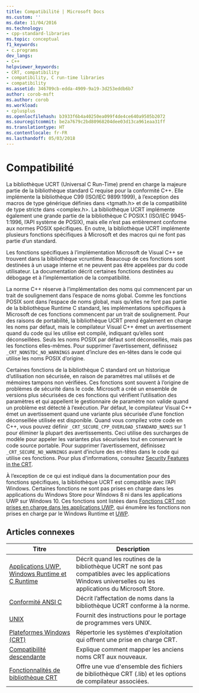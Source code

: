 ```yaml
---
title: Compatibilité | Microsoft Docs
ms.custom: ''
ms.date: 11/04/2016
ms.technology:
- cpp-standard-libraries
ms.topic: conceptual
f1_keywords:
- c.programs
dev_langs:
- C++
helpviewer_keywords:
- CRT, compatibility
- compatibility, C run-time libraries
- compatibility
ms.assetid: 346709cb-edda-4909-9a19-3d253eddb6b7
author: corob-msft
ms.author: corob
ms.workload:
- cplusplus
ms.openlocfilehash: b3933f6b4a40250ea099f4de4ce640a9505b2072
ms.sourcegitcommit: be2a7679c2bd80968204dee03d13ca961eaa31ff
ms.translationtype: HT
ms.contentlocale: fr-FR
ms.lasthandoff: 05/03/2018
---
```

# <a name="compatibility"></a>Compatibilité
La bibliothèque UCRT (Universal C Run-Time) prend en charge la majeure partie de la bibliothèque standard C requise pour la conformité C++. Elle implémente la bibliothèque C99 (ISO/IEC 9899:1999), à l’exception des macros de type générique définies dans \<tgmath.h> et de la compatibilité de type stricte dans \<complex.h>. La bibliothèque UCRT implémente également une grande partie de la bibliothèque C POSIX.1 (ISO/IEC 9945-1:1996, l’API système de POSIX), mais elle n’est pas entièrement conforme aux normes POSIX spécifiques.  En outre, la bibliothèque UCRT implémente plusieurs fonctions spécifiques à Microsoft et des macros qui ne font pas partie d’un standard.  
  
 Les fonctions spécifiques à l’implémentation Microsoft de Visual C++ se trouvent dans la bibliothèque vcruntime.  Beaucoup de ces fonctions sont destinées à un usage interne et ne peuvent pas être appelées par du code utilisateur. La documentation décrit certaines fonctions destinées au débogage et à l’implémentation de la compatibilité.  
  
 La norme C++ réserve à l’implémentation des noms qui commencent par un trait de soulignement dans l’espace de noms global. Comme les fonctions POSIX sont dans l’espace de noms global, mais qu’elles ne font pas partie de la bibliothèque Runtime C standard, les implémentations spécifiques à Microsoft de ces fonctions commencent par un trait de soulignement. Pour des raisons de portabilité, la bibliothèque UCRT prend également en charge les noms par défaut, mais le compilateur Visual C++ émet un avertissement quand du code qui les utilise est compilé, indiquant qu’elles sont déconseillées. Seuls les noms POSIX par défaut sont déconseillés, mais pas les fonctions elles-mêmes. Pour supprimer l’avertissement, définissez `_CRT_NONSTDC_NO_WARNINGS` avant d’inclure des en-têtes dans le code qui utilise les noms POSIX d’origine.  
  
 Certaines fonctions de la bibliothèque C standard ont un historique d’utilisation non sécurisée, en raison de paramètres mal utilisés et de mémoires tampons non vérifiées. Ces fonctions sont souvent à l’origine de problèmes de sécurité dans le code. Microsoft a créé un ensemble de versions plus sécurisées de ces fonctions qui vérifient l’utilisation des paramètres et qui appellent le gestionnaire de paramètre non valide quand un problème est détecté à l’exécution.  Par défaut, le compilateur Visual C++ émet un avertissement quand une variante plus sécurisée d’une fonction déconseillée utilisée est disponible. Quand vous compilez votre code en C++, vous pouvez définir `_CRT_SECURE_CPP_OVERLOAD_STANDARD_NAMES` sur 1 pour éliminer la plupart des avertissements. Ceci utilise des surcharges de modèle pour appeler les variantes plus sécurisées tout en conservant le code source portable. Pour supprimer l’avertissement, définissez `_CRT_SECURE_NO_WARNINGS` avant d’inclure des en-têtes dans le code qui utilise ces fonctions. Pour plus d'informations, consultez [Security Features in the CRT](../c-runtime-library/security-features-in-the-crt.md).  
  
 À l’exception de ce qui est indiqué dans la documentation pour des fonctions spécifiques, la bibliothèque UCRT est compatible avec l’API Windows.  Certaines fonctions ne sont pas prises en charge dans les applications du Windows Store pour Windows 8 ni dans les applications UWP sur Windows 10. Ces fonctions sont listées dans [Fonctions CRT non prises en charge dans les applications UWP](../cppcx/crt-functions-not-supported-in-universal-windows-platform-apps.md), qui énumère les fonctions non prises en charge par le Windows Runtime et [UWP](/uwp).  
  
## <a name="related-articles"></a>Articles connexes  
  
|Titre|Description|  
|-----------|-----------------|  
|[Applications UWP, Windows Runtime et C Runtime](../c-runtime-library/windows-store-apps-the-windows-runtime-and-the-c-run-time.md)|Décrit quand les routines de la bibliothèque UCRT ne sont pas compatibles avec les applications Windows universelles ou les applications du Microsoft Store.|  
|[Conformité ANSI C](../c-runtime-library/ansi-c-compliance.md)|Décrit l’affectation de noms dans la bibliothèque UCRT conforme à la norme.|  
|[UNIX](../c-runtime-library/unix.md)|Fournit des instructions pour le portage de programmes vers UNIX.|  
|[Plateformes Windows (CRT)](../c-runtime-library/windows-platforms-crt.md)|Répertorie les systèmes d'exploitation qui offrent une prise en charge CRT.|  
|[Compatibilité descendante](../c-runtime-library/backward-compatibility.md)|Explique comment mapper les anciens noms CRT aux nouveaux.|  
|[Fonctionnalités de bibliothèque CRT](../c-runtime-library/crt-library-features.md)|Offre une vue d'ensemble des fichiers de bibliothèque CRT (.lib) et les options de compilateur associées.|
